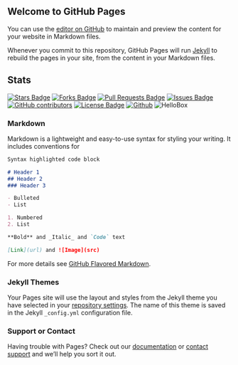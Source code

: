## Welcome to GitHub Pages

You can use the [editor on GitHub](https://github.com/cs-joy/ThreeFoldCProgrammingLanguage/edit/gh-pages/index.md) to maintain and preview the content for your website in Markdown files.

Whenever you commit to this repository, GitHub Pages will run [Jekyll](https://jekyllrb.com/) to rebuild the pages in your site, from the content in your Markdown files.
## Stats
<a href="https://github.com/cs-joy/awesome-github-profile-readme/cs-joy"><img src="https://img.shields.io/github/stars/cs-joy/ThreeFoldCProgrammingLanguage" alt="Stars Badge"/></a>
<a href="https://github.com/cs-joy/awesome-github-profile-readme/network/members"><img src="https://img.shields.io/github/forks/cs-joy/ThreeFoldCProgrammingLanguage" alt="Forks Badge"/></a>
<a href="https://github.com/cs-joy/awesome-github-profile-readme/pulls"><img src="https://img.shields.io/github/issues-pr/cs-joy/ThreeFoldCProgrammingLanguage" alt="Pull Requests Badge"/></a>
<a href="https://github.com/cs-joy/awesome-github-profile-readme/issues"><img src="https://img.shields.io/github/issues/cs-joy/ThreeFoldCProgrammingLanguage" alt="Issues Badge"/></a>
<a href="https://github.com/cs-joy/awesome-github-profile-readme/graphs/contributors"><img alt="GitHub contributors" src="https://img.shields.io/github/contributors/cs-joy/ThreeFoldCProgrammingLanguage?color=2b9348"></a>
<a href="https://github.com/cs-joy/awesome-github-profile-readme/blob/master/LICENSE"><img src="https://img.shields.io/github/license/cs-joy/ThreeFoldCProgrammingLanguage?color=2b9348" alt="License Badge"/></a>
[![Github](https://img.shields.io/github/followers/cs-joy?label=Follow&style=social)](https://github.com/cs-joy)
![HelloBox](https://visitor-badge.laobi.icu/badge?page_id=cs-joy.cs-joy) 



### Markdown

Markdown is a lightweight and easy-to-use syntax for styling your writing. It includes conventions for

```markdown
Syntax highlighted code block

# Header 1
## Header 2
### Header 3

- Bulleted
- List

1. Numbered
2. List

**Bold** and _Italic_ and `Code` text

[Link](url) and ![Image](src)
```

For more details see [GitHub Flavored Markdown](https://guides.github.com/features/mastering-markdown/).

### Jekyll Themes

Your Pages site will use the layout and styles from the Jekyll theme you have selected in your [repository settings](https://github.com/cs-joy/ThreeFoldCProgrammingLanguage/settings/pages). The name of this theme is saved in the Jekyll `_config.yml` configuration file.

### Support or Contact

Having trouble with Pages? Check out our [documentation](https://docs.github.com/categories/github-pages-basics/) or [contact support](https://support.github.com/contact) and we’ll help you sort it out.
